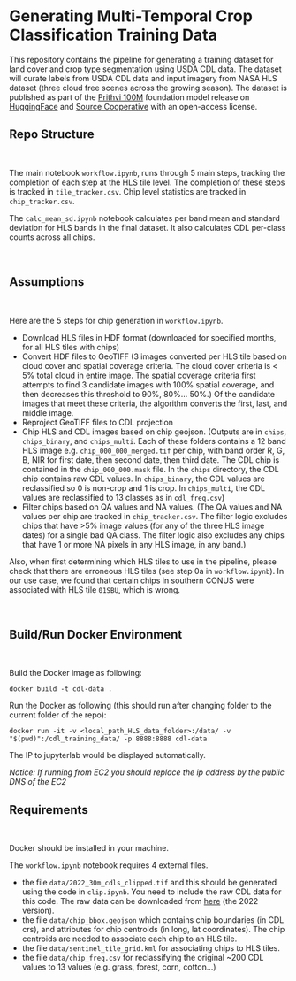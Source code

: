 # Generating Multi-Temporal Crop Classification Training Data

This repository contains the pipeline for generating a training dataset for land cover and crop type segmentation using USDA CDL data. The dataset will curate labels from USDA CDL data and input imagery from NASA HLS dataset (three cloud free scenes across the growing season). The dataset is published as part of the [Prithvi 100M](https://arxiv.org/abs/2310.18660) foundation model release on [HuggingFace](https://huggingface.co/datasets/ibm-nasa-geospatial/multi-temporal-crop-classification) and [Source Cooperative](https://beta.source.coop/repositories/clarkcga/multi-temporal-crop-classification/) with an open-access license. 

## Repo Structure
<br />

The main notebook `workflow.ipynb`, runs through 5 main steps, tracking the completion of each step at the HLS tile level. The completion of these steps is tracked in `tile_tracker.csv`. Chip level statistics are tracked in `chip_tracker.csv`.

The `calc_mean_sd.ipynb` notebook calculates per band mean and standard deviation for HLS bands in the final dataset. It also calculates CDL per-class counts across all chips. 

<br />

## Assumptions
<br />

Here are the 5 steps for chip generation in `workflow.ipynb`.
- Download HLS files in HDF format (downloaded for specified months, for all HLS tiles with chips)
- Convert HDF files to GeoTIFF (3 images converted per HLS tile based on cloud cover and spatial coverage criteria. The cloud cover criteria is < 5% total cloud in entire image. The spatial coverage criteria first attempts to find 3 candidate images with 100% spatial coverage, and then decreases this threshold to 90%, 80%... 50%.) Of the candidate images that meet these criteria, the algorithm converts the first, last, and middle image.
- Reproject GeoTIFF files to CDL projection
- Chip HLS and CDL images based on chip geojson. (Outputs are in `chips`, `chips_binary`, and `chips_multi`. Each of these folders contains a 12 band HLS image e.g. `chip_000_000_merged.tif` per chip, with band order R, G, B, NIR for first date, then second date, then third date. The CDL chip is contained in the `chip_000_000.mask` file. In the `chips` directory, the CDL chip contains raw CDL values. In `chips_binary`, the CDL values are reclassified so 0 is non-crop and 1 is crop. In `chips_multi`, the CDL values are reclassified to 13 classes as in `cdl_freq.csv`)
- Filter chips based on QA values and NA values. (The QA values and NA values per chip are tracked in `chip_tracker.csv`. The filter logic excludes chips that have >5% image values (for any of the three HLS image dates) for a single bad QA class. The filter logic also excludes any chips that have 1 or more NA pixels in any HLS image, in any band.)

Also, when first determining which HLS tiles to use in the pipeline, please check that there are erroneous HLS tiles (see step 0a in `workflow.ipynb`). In our use case, we found that certain chips in southern CONUS were associated with HLS tile `01SBU`, which is wrong.

<br />

## Build/Run Docker Environment
<br />

Build the Docker image as following:
```
docker build -t cdl-data .
```

Run the Docker as following (this should run after changing folder to the current folder of the repo):
```
docker run -it -v <local_path_HLS_data_folder>:/data/ -v "$(pwd)":/cdl_training_data/ -p 8888:8888 cdl-data
```
The IP to jupyterlab would be displayed automatically.

*Notice: If running from EC2 you should replace the ip address by the public DNS of the EC2*
<br />

## Requirements
<br />

Docker should be installed in your machine. 

The `workflow.ipynb` notebook requires 4 external files.
- the file `data/2022_30m_cdls_clipped.tif` and this should be generated using the code in `clip.ipynb`. You need to include the raw CDL data for this code. The raw data can be downloaded from [here](https://www.nass.usda.gov/Research_and_Science/Cropland/Release) (the 2022 version).
- the file `data/chip_bbox.geojson` which contains chip boundaries (in CDL crs), and attributes for chip centroids (in long, lat coordinates). The chip centroids are needed to associate each chip to an HLS tile. 
- the file `data/sentinel_tile_grid.kml` for associating chips to HLS tiles.
- the file `data/chip_freq.csv` for reclassifying the original ~200 CDL values to 13 values (e.g. grass, forest, corn, cotton...)
<br />